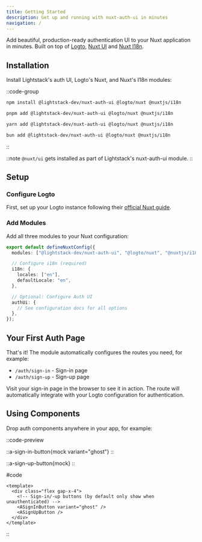 ```yaml
---
title: Getting Started
description: Get up and running with nuxt-auth-ui in minutes
navigation: /
---
```


Add beautiful, production-ready authentication UI to your Nuxt application in minutes. Built on top of [Logto](https://logto.io/), [Nuxt UI](https://ui.nuxt.com/) and [Nuxt I18n](https://i18n.nuxtjs.org/).

## Installation

Install Lightstack's auth UI, Logto's Nuxt, and Nuxt's I18n modules:

::code-group
```bash [npm]
npm install @lightstack-dev/nuxt-auth-ui @logto/nuxt @nuxtjs/i18n
```

```bash [pnpm]
pnpm add @lightstack-dev/nuxt-auth-ui @logto/nuxt @nuxtjs/i18n
```

```bash [yarn]
yarn add @lightstack-dev/nuxt-auth-ui @logto/nuxt @nuxtjs/i18n
```

```bash [bun]
bun add @lightstack-dev/nuxt-auth-ui @logto/nuxt @nuxtjs/i18n
```
::

::note
`@nuxt/ui` gets installed as part of Lightstack's nuxt-auth-ui module.
::

## Setup

### Configure Logto

First, set up your Logto instance following their [official Nuxt guide](https://docs.logto.io/quick-starts/nuxt).

### Add Modules

Add all three modules to your Nuxt configuration:

```typescript [nuxt.config.ts]
export default defineNuxtConfig({
  modules: ["@lightstack-dev/nuxt-auth-ui", "@logto/nuxt", "@nuxtjs/i18n"],

  // Configure i18n (required)
  i18n: {
    locales: ["en"],
    defaultLocale: "en",
  },

  // Optional: Configure Auth UI
  authUi: {
    // See configuration docs for all options
  },
});
```

## Your First Auth Page

That's it! The module automatically configures the routes you need, for example:

- `/auth/sign-in` - Sign-in page
- `/auth/sign-up` - Sign-up page

Visit your sign-in page in the browser to see it in action. The route will automatically integrate with your Logto configuration for authentication.

## Using Components

Drop auth components anywhere in your app, for example:

::code-preview
<div class="flex gap-x-4">

::a-sign-in-button{mock variant="ghost"}
::

::a-sign-up-button{mock}
::

</div>

#code

```vue {4, 5}
<template>
  <div class="flex gap-x-4">
    <!-- Sign-in/-up buttons (by default only show when unauthenticated) -->
    <ASignInButton variant="ghost" />
    <ASignUpButton />
  </div>
</template>
```
::

